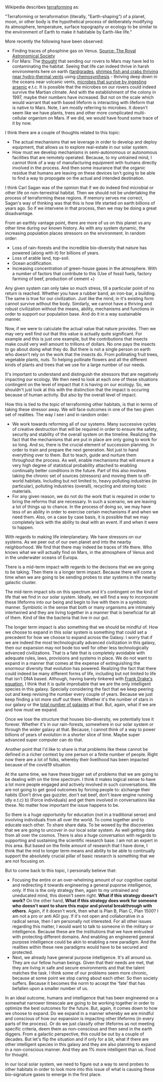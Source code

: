 Wikipedia describes [terraforming]() as:

"Terraforming or terraformation (literally, "Earth-shaping") of a planet, moon, or other body is the hypothetical process of deliberately modifying its atmosphere, temperature, surface topography or ecology to be similar to the environment of Earth to make it habitable by Earth-like life."

More recently the following have been observed:
* Finding traces of phosphine gas on Venus. [Source: The Royal Astronomical Society](https://stellardreams.github.io/Phosphine-on-Venus/)
* For Mars: The [thought](https://www.nationalgeographic.com/news/2016/09/mars-journey-nasa-alien-life-protection-humans-planets-space) that sending our rovers to Mars may have led to contaminating the habitat. Seeing that life can indeed thrive in harsh environments here on earth ([tardigrades](https://en.wikipedia.org/wiki/Tardigrade#Survival_after_exposure_to_outer_space), [shrimps fish and crabs thriving near hydro-thermal vents](https://ocean.si.edu/ocean-life/invertebrates/hydrothermal-vent-creatures) using [chemosynthesis](https://en.wikipedia.org/wiki/Chemosynthesis#:~:text=In%20biochemistry%2C%20chemosynthesis%20is%20the,energy%2C%20rather%20than%20sunlight%2C%20as) - thriving deep down in the oceans near volcanic vents, [microbes that survive by ingesting arsenic](https://toxics.usgs.gov/highlights/arsenic_bugs.html) e.t.c. It is possible that the microbes on our rovers could indeed survive the Martian climate. And with the establishment of the colony in 1997, maybe their numbers have increased. But not on the scale which would warrant that earth based lifeform is interacting with lifeform that is native to Mars. Note, I am mostly referring to microbes. It doesn't seem like we have plants, trees and other more complicated multi-cellular organism on Mars. If we did, we would have found some trace of it by now.  

I think there are a couple of thoughts related to this topic:
* The actual mechanisms that we leverage in order to develop and deploy equipment, that allows us to explore real-estate in our solar system.
* How must we develop mechanisms in semi-autonomous or autonomous facilities that are remotely operated. Because, to my untrained mind, I cannot think of a way of manufacturing equipment with humans directly involved in the process. And then some insurance that the organic residue that humans are leaving on these devices isn't going to be able to find a way to propogate on the actual and intended destination. 

I think Carl Sagan was of the opinion that if we do indeed find microbial or other life on non-terrestrial habitat. Then we should not be undertaking the process of terraforming these regions. If memory serves me correct, Sagan's way of thinking was that this is how life started on earth billions of years ago. So if we intervene in that process, then we may be doing a great disadvantage. 

From an earthly vantage point, there are more of us on this planet vs any other time during our known history. As with any system dynamic, the increasing population places stressors on the environment. In random order:
* Loss of rain-forests and the incredible bio-diversity that nature has powered (along with it) for billions of years. 
* Loss of arable land, top-soil. 
* Ocean acidification. 
* Increasing concentration of green-house gases in the atmosphere. With a number of factors that contribute to this (Use of fossil fuels, factory farming of beef, production of cement +)

Any given system can only take so much stress, till a particular point of no return is reached. Whether you have a rubber band, an iron-bar, a building. The same is true for our civilization. Just like the mind, in it's existing form cannot survive without the body. Similarly, we cannot have a thriving and robust civilization without the means, ability, mechanisms and functions in order to support our population base. And do it in a way sustainable manner. 

Now, if we were to calculate the actual value that nature provides. Then we may very well find out that this value is actually quite significant. For example and this is just one example, but the contributions that insects make could very well amount to trillions of dollars. No one pays the insects to go about doing what they do. But there is not a single person on earth who doesn't rely on the work that the insects do. From pollinating fruit trees, vegetable plants, nuts. To helping pollinate flowers and all the different kinds of plants and trees that we use for a large number of our needs.

It's important to understand and distinguish the stressors that are negatively impacting our ecology. We then need to look at each one of these situations contingent on the level of impact that it is having on our ecology. So, we shouldn't just look at this with the distinction that the impact is occuring because of human activity. But also by the overall level of impact.  

How this is tied to the topic of terraforming other habitats, is that in terms of taking these stressor away. We will face outcomes in one of the two given set of realities. The way I see i and in random order:
* We work towards reforming all of our systems. Many successive cycles of creative destruction that will be required in order to ensure the safety, security and stability of the overall system on the timeline. Realizing the fact that the mechanisms that are put in place are only going to work for so long. And so, there is the crucial element of succession planning. In order to train and prepare the next generation. Not just to hand everything over to them. But to teach, guide and nurture them throughout the process. As well, enable mechanisms that will ensure a very high degree of statistical probability attached to enabling continually better conditions in the future. Part of this also involves taking the chronic set of sources (stressors) and moving them to off-world habitats. Including but not limited to, heavy polluting industries (in particular), polluting industries (overall), recycling and storing toxic materials.  
* For any given reason, we do not do the work that is required in order to bring the reforms that are necessary. In such a scenario, we are leaving a lot of things up to chance. In the process of doing so, we may have less of an ability in order to exercise certain mechanisms if and when we need them. Also, on a case by case basis, it is possible that we may completely lack with the ability to deal with an event. If and when it were to happen. 

With regards to making life interplanetary. We have stressors on our systems. As we peer out of our own planet and into the nearby neighborhood. We find that there may indeed be traces of life there. Who knows what we will actually find on Mars, in the atmosphere of Venus and in the underwater oceans of Europa. 

There is a mid-term impact with regards to the decisons that we are going to be taking. Then there is a longer term impact. Because there will come a time when we are going to be sending probes to star systems in the nearby galactic cluster. 

The mid-term impact sits on this spectrum and it's contingent on the kind of life that we find in our solar system. Ideally, we will find a way to incorporate these lifeforms into our being and begin to live with them in a symbiotc manner. Symbiotic in the sense that both or many organisms are intimately intertwined and they are living together in a manner that is beneficial for all of them. Kind of like the bacteria that live in our gut. 

The longer term impact is also something that we should be mindful of. How we choose to expand in this solar system is something that could set a precedent for how we choose to expand across the Galaxy. I worry that if we are indeed the most technologically advanced civilization in this galaxy, then our expansion may not bode too well for other less technologically advanced civilizations. That is a fate that is completely avoidable with adequate rules, laws, provisions and systems in place. We do not want to expand in a manner that comes at the expense of extinguishing the enormour diversity that evolution has powered. Realizing the fact that there could indeed be many different forms of life, including but not limited to life that isn't DNA based. Although, having barely tinkered with [Frank Drake's equation](https://youtu.be/2kcHGNa6vRs), I think that it is quite improbable that we are the only intelligent species in this galaxy. Specially considering the fact that we keep peering out and keep revising the number every couple of years. Because we just keep finding a lot more stuff out there. Whether it's the number of stars in our galaxy or the [total number of galaxies](https://www.forbes.com/sites/startswithabang/2018/10/18/this-is-how-we-know-there-are-two-trillion-galaxies-in-the-universe/) at that. But, again, what if we are and how must we expand. 

Once we lose the structure that houses bio-diversity, we potentially lose it forever. Whether it's in our rain-forests, somewhere in our solar system or through the wider galaxy at that. Because, I cannot think of a way to power billions of years of evolution in a shorter slice of time. Maybe super advanced super computer can do that. 

Another point that I'd like to share is that problems like these cannot be defined in a richer context by one person or a finite number of people. Right now there are a lot of folks, whereby their livelihood has been impacted because of the covid19 situation. 

At the same time, we have these bigger set of problems that we are going to be dealing with on the time spectrum. I think it makes logical sense to have a lot more people engaged and actively involved in such conversations. We are not going to get good outcomes by forcing people to: 
a)change their habits (Don't drive gas guzzler, don't eat beef, don't leave engine running idly e.t.c)
b) (Force individuals) and get them involved in conversations like these. No matter how important the issue happens to be. 

So there is a huge opportunity for education (not in a traditional sense) and involving individuals from all over the world. To come together and to educate each other. To share share data. To be wowed by the discoveries that we are going to uncover in our local solar system. As well getting data from all over the cosmos. There is also a huge conversation with regards to supporting and sustaining the scientific research base. I am not an expert in this area. But based on the finite amount of research that I have done, I think that the mid to longer term means and ability to be able to continually support the absolutely crucial pillar of basic research is something that we are not focusing on. 

But to come back to this topic, I personally believe that:
* Focusing the entire or an over-whelming amount of our cognitive capital and redirecting it towards engineering a general puporse intelligence, only. If this is the only strategy then, again to my untrained and uneducated mind, this doesn't seem right. **What if this strategy doesn't work?** On the other hand, **What if this strategy does work for someone who doesn't want to share this major and pivotal breakthrough with others**. Again, if it doesn't work, then what is Plan B, Plan C, Plan 1500? I am not a pro or anti AGI guy. If it's not open and collaborative in a radical sense, then I am personally not interested. For all other issues regarding this matter, I would want to talk to someone in the military or intelligence. Because these are the institutions that we have entrusted with protecting different domains. And enabling an engineered general purpose intelligence could be akin to enabling a new paradigm. And the realities within these new paradigms would have to be secured and protected.
* Next, we already have general purpose intelligence. It's all around us. They are our fellow human beings. Given that their needs are met, that they are living in safe and secure environments and that the talent matches the task. I think some of our problems seem more chronic, because at some point we stop caring about each other. So then society suffers. Because it becomes the norm to accept the 'fate' that has befallen upon a smaller number of us. 

In an ideal outcome, humans and intelligence that has been engineered on a somewhat narrower timescale are going to be working together in order to optimize the best outcomes for the future. But, again, it comes down to how we choose to expand. Do we expand in a manner whereby we are mindful and conscious of how our expansion is impacting other lifeforms (in every parts of the process). Or do we just classify other lifeforms as not meeting specific criteria, deem them as non-conscious and then send in the earth diggers. From a galactic perspective, this could be out by a couple of decades. But let's flip the situation and if only for a bit, what if there are other intelligent species in this galaxy and they are also planning to expand in a non-conscious manner. And they are 1% more intelligent than us. Food for thought.  

In our local solar system, we need to figure out a way to send probes to other habitats in order to look more into this issue of what is causing these bio-signature gases to emerge in the first place. 
